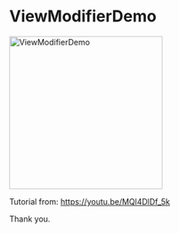 # ViewModifierDemo

<img width="275" alt="ViewModifierDemo" src="https://user-images.githubusercontent.com/3993516/131757059-20cc4ef0-0669-4471-9cc6-f3eafe2a5fe8.png">

Tutorial from: https://youtu.be/MQl4DlDf_5k

Thank you.
